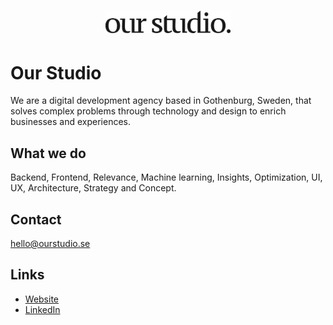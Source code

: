 <h1 align="center">
  <img src="./our-studio-logo.svg" alt="Our Studio" width="200">
</h1>

# Our Studio

We are a digital development agency based in Gothenburg, Sweden, that solves complex problems through technology and design to enrich businesses and experiences.

## What we do

Backend, Frontend, Relevance, Machine learning, Insights, Optimization, UI, UX, Architecture, Strategy and Concept.

## Contact

hello@ourstudio.se

## Links
- [Website](https://ourstudio.se)
- [LinkedIn](https://www.linkedin.com/company/our-studio-void/)